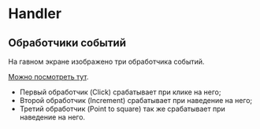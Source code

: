 # Handler
## Обработчики событий
На гавном экране изображено три обработчика событий.

[Можно посмотреть тут](https://ramimink73.github.io/handler/).
- Первый обработчик (Click) срабатывает при клике на него;
- Второй обработчик (Increment) срабатывает при наведение на него;
- Третий обработчик (Point to square) так же срабатывает при наведение на него.

